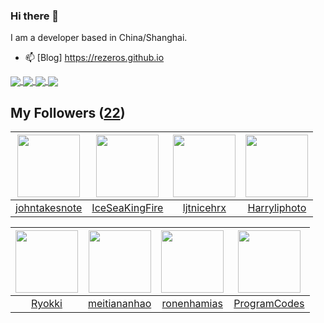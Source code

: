 ### Hi there 👋

  I am a developer based in China/Shanghai.
  
  - 📫 [Blog] https://rezeros.github.io
  
   <a href="https://github.com/rezeros/Jaxer">
<img align="center" src="https://github-readme-stats.vercel.app/api/pin/?username=rezeros&repo=Jaxer&title_color=fff&icon_color=79ff97&text_color=9f9f9f&bg_color=151515" />
  </a>
  <a href="https://github.com/rezeros/git">
<img align="center" src="https://github-readme-stats.vercel.app/api/pin/?username=rezeros&repo=git&title_color=fff&icon_color=79ff97&text_color=9f9f9f&bg_color=151515" />
  </a>
  <a href="https://github.com/rezeros/zerobox">
<img align="center" src="https://github-readme-stats.vercel.app/api/pin/?username=rezeros&repo=zerobox&title_color=fff&icon_color=79ff97&text_color=9f9f9f&bg_color=151515" />
  </a>

  <a href="https://github.com/rezeros/leetcode">
<img align="center" src="https://github-readme-stats.vercel.app/api/pin/?username=rezeros&repo=leetcode&title_color=fff&icon_color=79ff97&text_color=9f9f9f&bg_color=151515" />
  </a>



## My Followers ([22](https://github.com/ReZeroS?tab=followers))

| <img src="https://avatars.githubusercontent.com/u/29314819?v=4" width="100" height="100" /> | <img src="https://avatars.githubusercontent.com/u/34676280?v=4" width="100" height="100" /> | <img src="https://avatars.githubusercontent.com/u/36908291?v=4" width="100" height="100" /> | <img src="https://avatars.githubusercontent.com/u/86776509?v=4" width="100" height="100" /> |
| :-----------------------------------------------------------------------------------------: | :-----------------------------------------------------------------------------------------: | :-----------------------------------------------------------------------------------------: | :-----------------------------------------------------------------------------------------: |
|                      [johntakesnote](https://github.com/johntakesnote)                      |                     [IceSeaKingFire](https://github.com/IceSeaKingFire)                     |                         [ljtnicehrx](https://github.com/ljtnicehrx)                         |                       [Harryliphoto](https://github.com/Harryliphoto)                       |

| <img src="https://avatars.githubusercontent.com/u/64571933?v=4" width="100" height="100" /> | <img src="https://avatars.githubusercontent.com/u/87971889?v=4" width="100" height="100" /> | <img src="https://avatars.githubusercontent.com/u/1706296?v=4" width="100" height="100" /> | <img src="https://avatars.githubusercontent.com/u/40146766?v=4" width="100" height="100" /> |
| :-----------------------------------------------------------------------------------------: | :-----------------------------------------------------------------------------------------: | :----------------------------------------------------------------------------------------: | :-----------------------------------------------------------------------------------------: |
|                             [Ryokki](https://github.com/Ryokki)                             |                       [meitiananhao](https://github.com/meitiananhao)                       |                        [ronenhamias](https://github.com/ronenhamias)                       |                       [ProgramCodes](https://github.com/ProgramCodes)                       |